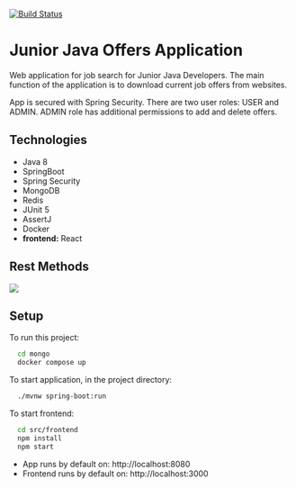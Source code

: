 [![Build Status](https://app.travis-ci.com/lauur/juniorjavaoffers.svg?branch=main)](https://app.travis-ci.com/lauur/juniorjavaoffers)

# Junior Java Offers Application

Web application for job search for Junior Java Developers. The main function of the application is to download current
job offers from websites.

App is secured with Spring Security. There are two user roles: USER and ADMIN.
ADMIN role has additional permissions to add and delete offers.

## Technologies

- Java 8
- SpringBoot
- Spring Security
- MongoDB
- Redis
- JUnit 5
- AssertJ
- Docker
- **frontend:** React

## Rest Methods

![](https://user-images.githubusercontent.com/92169813/192292692-bc9be961-b495-4c7e-a6b5-f1b299530346.png)

## Setup

To run this project:

```bash
  cd mongo
  docker compose up
```

To start application, in the project directory:

```bash
  ./mvnw spring-boot:run
```

To start frontend:

```bash
  cd src/frontend
  npm install
  npm start
```

- App runs by default on: http://localhost:8080
- Frontend runs by default on: http://localhost:3000
